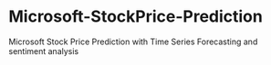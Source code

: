 # Microsoft-StockPrice-Prediction
Microsoft Stock Price Prediction with Time Series Forecasting and sentiment analysis
